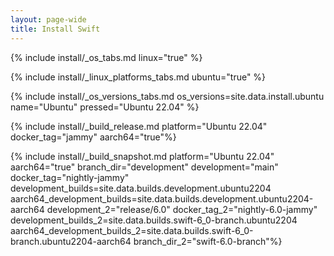 ```yaml
---
layout: page-wide
title: Install Swift
---
```


{% include install/_os_tabs.md linux="true" %}

{% include install/_linux_platforms_tabs.md ubuntu="true" %}

{% include install/_os_versions_tabs.md os_versions=site.data.install.ubuntu  name="Ubuntu" pressed="Ubuntu 22.04" %}

{% include install/_build_release.md platform="Ubuntu 22.04" docker_tag="jammy" aarch64="true"%}

{% include install/_build_snapshot.md platform="Ubuntu 22.04"
aarch64="true"
branch_dir="development"
development="main"
docker_tag="nightly-jammy"
development_builds=site.data.builds.development.ubuntu2204
aarch64_development_builds=site.data.builds.development.ubuntu2204-aarch64
development_2="release/6.0"
docker_tag_2="nightly-6.0-jammy"
development_builds_2=site.data.builds.swift-6_0-branch.ubuntu2204 aarch64_development_builds_2=site.data.builds.swift-6_0-branch.ubuntu2204-aarch64
branch_dir_2="swift-6.0-branch"%}
